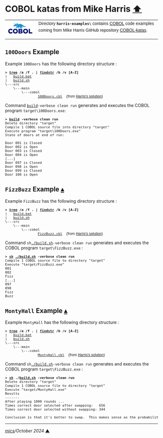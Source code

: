 # <span id="top">COBOL katas from Mike Harris</span> <span style="size:30%;"><a href="../README.md">⬆</a></span>

<table style="font-family:Helvetica,Arial;line-height:1.6;">
  <tr>
  <td style="border:0;padding:0 10px 0 0;min-width:100px;"><a href="https://www.mainframestechhelp.com/tutorials/cobol/introduction.htm" rel="external"><img style="border:0;" src="../docs/images/cobol.png" width="100" alt="COBOL language"/></a></td>
  <td style="border:0;padding:0;vertical-align:text-top;">Directory <strong><code>harris-examples\</code></strong> contains <a href="https://github.com/mikebharris/COBOL-katas" alt="COBOL katas">COBOL</a> code examples coming from Mike Harris GitHub repository <a href="https://github.com/mikebharris/COBOL-katas" rel="external">COBOL-katas</a>.</td>
  </tr>
</table>

## <span id="100_doors">`100Doors` Example</span>

Example `100Doors` has the following directory structure :

<pre style="font-size:80%;">
<b>&gt; <a href="https://learn.microsoft.com/en-us/windows-server/administration/windows-commands/tree" rel="external">tree</a> /a /f . | <a href="https://learn.microsoft.com/en-us/windows-server/administration/windows-commands/findstr" rel="external">findstr</a> /b /v [A-Z]</b>
|   <a href="./100Doors/build.bat">build.bat</a>
|   <a href="./100Doors/build.sh">build.sh</a>
\---src
    \---main
        \---cobol
                <a href="./100Doors/src/main/cobol/100Doors.cbl">100Doors.cbl</a>  <span style="font-family:Helvetica,Arial;font-size:9pt;">(from <a href="https://github.com/mikebharris/COBOL-katas/tree/master/COBOL-100-Doors">Harris's solution</a>)</span>
</pre>

Command [`build`](./100Doors/build.bat)`-verbose clean run` generates and executes the COBOL program `target\100Doors.exe`:

<pre style="font-size:80%;">
<b>&gt; <a href="./100Doors/build.bat">build</a> -verbose clean run</b>
Delete directory "target"
Compile 1 COBOL source file into directory "target"
Execute program "target\100Doors.exe"
State of doors at end of run:

Door 001 is Closed
Door 002 is Open
Door 003 is Closed
Door 004 is Open
[...]
Door 097 is Closed
Door 098 is Open
Door 099 is Closed
Door 100 is Open
</pre>

<!--=======================================================================-->

## <span id="fizz_buzz">`FizzBuzz` Example</span> [**&#x25B4;**](#top)

Example `FizzBuzz` has the following directory structure :

<pre style="font-size:80%;">
<b>&gt; <a href="https://learn.microsoft.com/en-us/windows-server/administration/windows-commands/tree" rel="external">tree</a> /a /f . | <a href="https://learn.microsoft.com/en-us/windows-server/administration/windows-commands/findstr" rel="external">findstr</a> /b /v [A-Z]</b>
|   <a href="./FizzBuzz/build.bat">build.bat</a>
|   <a href="./FizzBuzz/build.sh">build.sh</a>
\---src
    \---main
        \---cobol
                <a href="./FizzBuzz/src/main/cobol/FizzBuzz.cbl">FizzBuzz.cbl</a>  <span style="font-family:Helvetica,Arial;font-size:9pt;">(from <a href="https://github.com/mikebharris/COBOL-katas/tree/master/COBOL-FizzBuzz">Harris's solution</a>)</span>
</pre>

Command `sh`[`./build.sh`](./FizzBuzz/build.sh)`-verbose clean run` generates and executes the COBOL program `target\FizzBuzz.exe` :

<pre style="font-size:80%;">
<b>&gt; <a href="https://man7.org/linux/man-pages/man1/sh.1p.html" rel="external">sh</a> <a href="./FizzBuzz/build.sh">./build.sh</a> -verbose clean run</b>
Compile 1 COBOL source file to directory "target"
Execute "target/FizzBuzz.exe"
001
002
Fizz
[...]
097
098
Fizz
Buzz
</pre>

<!--=======================================================================-->

## <span id="monty_hall">`MontyHall` Example</span> [**&#x25B4;**](#top)

Example `MontyHall` has the following directory structure :

<pre style="font-size:80%;">
<b>&gt; <a href="https://learn.microsoft.com/en-us/windows-server/administration/windows-commands/tree" rel="external">tree</a> /a /f . | <a href="https://learn.microsoft.com/en-us/windows-server/administration/windows-commands/findstr" rel="external">findstr</a> /b /v [A-Z]</b>
|   <a href="./MontyHall/build.bat">build.bat</a>
|   <a href="./MontyHall/build.sh">build.sh</a>
\---src
    \---main
        \---cobol
                <a href="./MontyHall/src/main/cobol/MontyHall.cbl">MontyHall.cbl</a>  <span style="font-family:Helvetica,Arial;font-size:9pt;">(from <a href="https://github.com/mikebharris/COBOL-katas/tree/master/COBOL-Monty-Hall">Harris's solution</a>)</span>
</pre>

Command `sh`[`./build.sh`](./MontyHal/build.sh)`-verbose clean run` generates and executes the COBOL program `target\FizzBuzz.exe` :

<pre style="font-size:80%;">
<b>&gt; <a href="https://man7.org/linux/man-pages/man1/sh.1p.html" rel="external">sh</a> ./<a href="./MontyHall/build.sh">build.sh</a> -verbose clean run</b>
Delete directory "target"
Compile 1 COBOL source file to directory "target"
Execute "target/MontyHall.exe"
Results
-------
After playing 1000 rounds ...
Times correct door selected after swapping:   656
Times correct door selected without swapping: 344

Conclusion is that it's better to swap.  This makes sense as the probability in the first round of getting  the correct door is 1/3; whereas in the second, it's 1/2.
</pre>

***

*[mics](https://lampwww.epfl.ch/~michelou/)/October 2024* [**&#9650;**](#top)
<span id="bottom">&nbsp;</span>

<!-- link refs -->

[cobc_cmd]: https://gnucobol.sourceforge.io/doc/gnucobol.html
